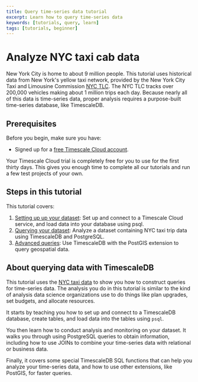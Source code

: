 ```yaml
---
title: Query time-series data tutorial
excerpt: Learn how to query time-series data
keywords: [tutorials, query, learn]
tags: [tutorials, beginner]
---
```


# Analyze NYC taxi cab data

New York City is home to about 9 million people. This tutorial uses historical
data from New York's yellow taxi network, provided by the New York City Taxi and
Limousine Commission [NYC TLC][nyc-tlc]. The NYC TLC tracks over 200,000
vehicles making about 1 million trips each day. Because nearly all of this data
is time-series data, proper analysis requires a purpose-built time-series
database, like TimescaleDB.

## Prerequisites

Before you begin, make sure you have:

*   Signed up for a [free Timescale Cloud account][cloud-install].

<highlight type="cloud" header="Run all tutorials free" button="Try for free">
Your Timescale Cloud trial is completely free for you to use for the first
thirty days. This gives you enough time to complete all our tutorials and run
a few test projects of your own.
</highlight>

## Steps in this tutorial

This tutorial covers:

1.  [Setting up up your dataset][dataset-nyc]: Set up and connect to a Timescale
    Cloud service, and load data into your database using psql.
1.  [Querying your dataset][query-nyc]: Analyze a dataset containing NYC taxi
    trip data using TimescaleDB and PostgreSQL.
1.  [Advanced queries][advanced-nyc]: Use TimescaleDB with the PostGIS
    extension to query geospatial data.

## About querying data with TimescaleDB

This tutorial uses the [NYC taxi data][nyc-tlc] to show you how to construct
queries for time-series data. The analysis you do in this tutorial is similar to
the kind of analysis data science organizations use to do things like plan
upgrades, set budgets, and allocate resources.

It starts by teaching you how to set up and connect to a TimescaleDB database,
create tables, and load data into the tables using `psql`.

You then learn how to conduct analysis and monitoring on your dataset. It walks
you through using PostgreSQL queries to obtain information, including how to use
JOINs to combine your time-series data with relational or business data.

Finally, it covers some special TimescaleDB SQL functions that can help you
analyze your time-series data, and how to use other extensions, like PostGIS,
for faster queries.

[install-docs]: /install/:currentVersion:/
[psql]: /timescaledb/:currentVersion:/how-to-guides/connecting/
[dataset-nyc]: /timescaledb/:currentVersion:/tutorials/nyc-taxi-cab/dataset-nyc/
[query-nyc]: /timescaledb/:currentVersion:/tutorials/nyc-taxi-cab/query-nyc/
[advanced-nyc]: /timescaledb/:currentVersion:/tutorials/nyc-taxi-cab/advanced-nyc/
[nyc-tlc]: https://www1.nyc.gov/site/tlc/about/tlc-trip-record-data.page
[cloud-install]: /install/:currentVersion:/installation-cloud/
